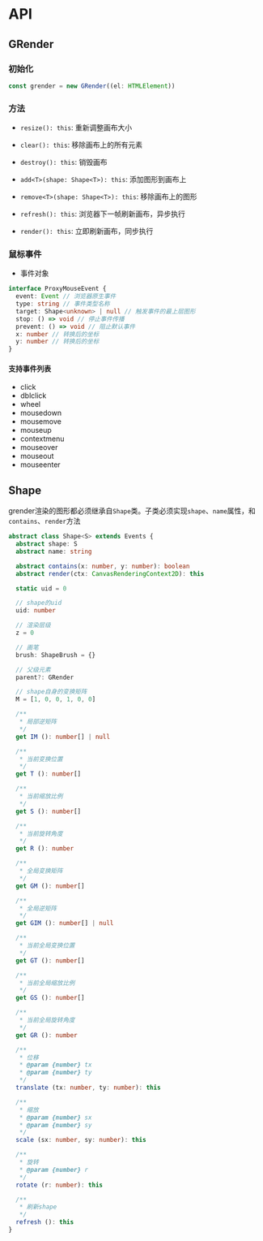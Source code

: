 # API

## GRender

### 初始化

```js
const grender = new GRender((el: HTMLElement))
```

### 方法

- `resize(): this`: 重新调整画布大小

- `clear(): this`: 移除画布上的所有元素

- `destroy(): this`: 销毁画布

- `add<T>(shape: Shape<T>): this`: 添加图形到画布上

- `remove<T>(shape: Shape<T>): this`: 移除画布上的图形

- `refresh(): this`: 浏览器下一帧刷新画布，异步执行

- `render(): this`: 立即刷新画布，同步执行

### 鼠标事件

- 事件对象

```ts
interface ProxyMouseEvent {
  event: Event // 浏览器原生事件
  type: string // 事件类型名称
  target: Shape<unknown> | null // 触发事件的最上层图形
  stop: () => void // 停止事件传播
  prevent: () => void // 阻止默认事件
  x: number // 转换后的坐标
  y: number // 转换后的坐标
}
```

#### 支持事件列表

- click
- dblclick
- wheel
- mousedown
- mousemove
- mouseup
- contextmenu
- mouseover
- mouseout
- mouseenter

## Shape

grender渲染的图形都必须继承自`Shape`类。子类必须实现`shape`、`name`属性，和`contains`、`render`方法

```ts
abstract class Shape<S> extends Events {
  abstract shape: S
  abstract name: string

  abstract contains(x: number, y: number): boolean
  abstract render(ctx: CanvasRenderingContext2D): this

  static uid = 0

  // shape的uid
  uid: number

  // 渲染层级
  z = 0

  // 画笔
  brush: ShapeBrush = {}

  // 父级元素
  parent?: GRender

  // shape自身的变换矩阵
  M = [1, 0, 0, 1, 0, 0]

  /**
   * 局部逆矩阵
   */
  get IM (): number[] | null

  /**
   * 当前变换位置
   */
  get T (): number[]

  /**
   * 当前缩放比例
   */
  get S (): number[]

  /**
   * 当前旋转角度
   */
  get R (): number

  /**
   * 全局变换矩阵
   */
  get GM (): number[]

  /**
   * 全局逆矩阵
   */
  get GIM (): number[] | null

  /**
   * 当前全局变换位置
   */
  get GT (): number[]

  /**
   * 当前全局缩放比例
   */
  get GS (): number[]

  /**
   * 当前全局旋转角度
   */
  get GR (): number

  /**
   * 位移
   * @param {number} tx
   * @param {number} ty
   */
  translate (tx: number, ty: number): this

  /**
   * 缩放
   * @param {number} sx
   * @param {number} sy
   */
  scale (sx: number, sy: number): this

  /**
   * 旋转
   * @param {number} r
   */
  rotate (r: number): this

  /**
   * 刷新shape
   */
  refresh (): this
}
```
